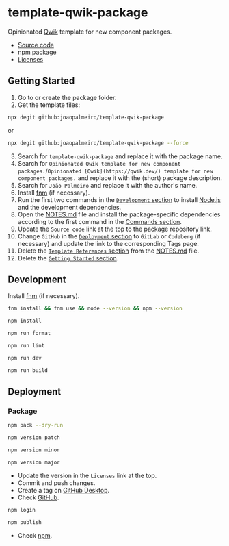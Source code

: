 # template-qwik-package

Opinionated [Qwik](https://qwik.dev/) template for new component packages.

- [Source code](https://github.com/joaopalmeiro/template-qwik-package)
- [npm package](https://www.npmjs.com/package/template-qwik-package)
- [Licenses](https://licenses.dev/npm/template-qwik-package/0.0.0)

## Getting Started

1. Go to or create the package folder.
2. Get the template files:

```bash
npx degit github:joaopalmeiro/template-qwik-package
```

or

```bash
npx degit github:joaopalmeiro/template-qwik-package --force
```

3. Search for `template-qwik-package` and replace it with the package name.
4. Search for `Opinionated Qwik template for new component packages.`/`Opinionated [Qwik](https://qwik.dev/) template for new component packages.` and replace it with the (short) package description.
5. Search for `João Palmeiro` and replace it with the author's name.
6. Install [fnm](https://github.com/Schniz/fnm) (if necessary).
7. Run the first two commands in the [`Development` section](#development) to install [Node.js](https://nodejs.org/en) and the development dependencies.
8. Open the [NOTES.md](NOTES.md) file and install the package-specific dependencies according to the first command in the [Commands section](NOTES.md#commands).
9. Update the `Source code` link at the top to the package repository link.
10. Change `GitHub` in the [`Deployment` section](#deployment) to `GitLab` or `Codeberg` (if necessary) and update the link to the corresponding Tags page.
11. Delete the [`Template References` section](NOTES.md#template-references) from the [NOTES.md](NOTES.md) file.
12. Delete the [`Getting Started` section](#getting-started).

## Development

Install [fnm](https://github.com/Schniz/fnm) (if necessary).

```bash
fnm install && fnm use && node --version && npm --version
```

```bash
npm install
```

```bash
npm run format
```

```bash
npm run lint
```

```bash
npm run dev
```

```bash
npm run build
```

## Deployment

### Package

```bash
npm pack --dry-run
```

```bash
npm version patch
```

```bash
npm version minor
```

```bash
npm version major
```

- Update the version in the `Licenses` link at the top.
- Commit and push changes.
- Create a tag on [GitHub Desktop](https://github.blog/2020-05-12-create-and-push-tags-in-the-latest-github-desktop-2-5-release/).
- Check [GitHub](https://github.com/joaopalmeiro/template-qwik-package/tags).

```bash
npm login
```

```bash
npm publish
```

- Check [npm](https://www.npmjs.com/package/template-qwik-package).
